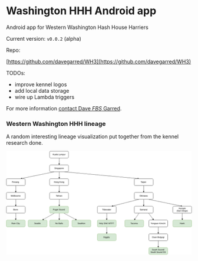 # Washington HHH Android app

Android app for Western Washington Hash House Harriers

Current version: `v0.0.2` (alpha)

Repo:

[https://github.com/davegarred/WH3](https://github.com/davegarred/WH3)

TODOs:

- improve kennel logos
- add local data storage
- wire up Lambda triggers


For more information [contact Dave *FBS* Garred](mailto:fbeavershit@gmail.com).

### Western Washington HHH lineage

A random interesting lineage visualization put together from the kennel research done.

![Western Washington lineage](design/washington_hhh_lineage.png)
